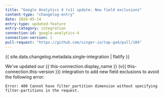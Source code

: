 ```yaml
---
title: "Google Analytics 4 (v1) update: New field exclusions"
content-type: "changelog-entry"
date: 2024-05-14
entry-type: updated-feature
entry-category: integration
connection-id: google-analytics-4
connection-version: 1
pull-request: "https://github.com/singer-io/tap-ga4/pull/104"
---
```

{{ site.data.changelog.metadata.single-integration | flatify }}

We've updated our {{ this-connection.display_name }} (v{{ this-connection.this-version }}) integration to add new field exclusions to avoid the following error:

```
Error: 400 Cannot have filter_partition dimension without specifying filter-partitions in the request.
```